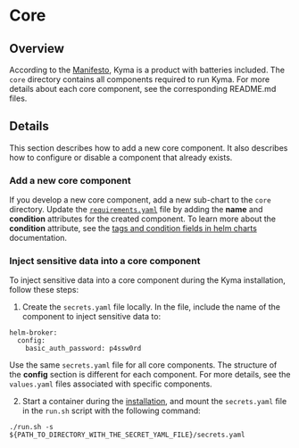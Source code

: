 # Core

## Overview

According to the [Manifesto](https://kyma-project.github.io/community/), Kyma is a product with batteries included. The `core` directory contains all components required to run Kyma. For more details about each core component, see the corresponding README.md files.

## Details

This section describes how to add a new core component. It also describes how to configure or disable a component that already exists.

### Add a new core component

If you develop a new core component, add a new sub-chart to the `core` directory. Update the [`requirements.yaml`](requirements.yaml) file by adding the **name** and **condition** attributes for the created component. To learn more about the **condition** attribute, see the [tags and condition fields in helm charts](https://github.com/kubernetes/helm/blob/release-2.7/docs/charts.md#tags-and-condition-fields-in-requirementsyaml) documentation.

### Inject sensitive data into a core component

To inject sensitive data into a core component during the Kyma installation, follow these steps:
1. Create the `secrets.yaml` file locally. In the file, include the name of the component to inject sensitive data to:

  ```
  helm-broker:
    config:
      basic_auth_password: p4ssw0rd
  ```

  Use the same `secrets.yaml` file for all core components. The structure of the **config** section is different for each component. For more details, see the `values.yaml` files associated with specific components.

2. Start a container during the [installation](../../docs/kyma/docs/04-02-local-installation-from-release.md), and mount the `secrets.yaml` file in the `run.sh` script with the following command:

  ```
  ./run.sh -s ${PATH_TO_DIRECTORY_WITH_THE_SECRET_YAML_FILE}/secrets.yaml
  ```

